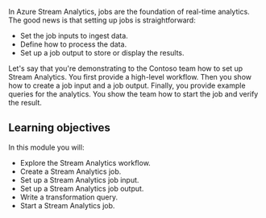 In Azure Stream Analytics, jobs are the foundation of real-time analytics. The good news is that setting up jobs is straightforward: 

- Set the job inputs to ingest data. 
- Define how to process the data.
- Set up a job output to store or display the results.

Let's say that you're demonstrating to the Contoso team how to set up Stream Analytics. You first provide a high-level workflow. Then you show how to create a job input and a job output. Finally, you provide example queries for the analytics. You show the team how to start the job and verify the result.

## Learning objectives

In this module you will:

- Explore the Stream Analytics workflow.
- Create a Stream Analytics job.
- Set up a Stream Analytics job input.
- Set up a Stream Analytics job output.
- Write a transformation query.
- Start a Stream Analytics job.